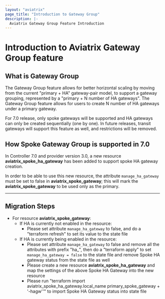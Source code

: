 ```yaml
---
layout: "aviatrix"
page_title: "Introduction to Gateway Group"
description: |-
  Aviatrix Gateway Group Feature Introduction
---
```


# Introduction to Aviatrix Gateway Group feature

## What is Gateway Group
The Gateway Group feature allows for better horizontal scaling by moving from the current "primary + HA" gateway-pair
model, to support a gateway grouping, represented by a "primary + N number of HA gateways". The Gateway Group feature
allows for users to create N number of HA gateways under a primary gateway.

For 7.0 release, only spoke gateways will be supported and HA gateways can only be created sequentially (one by one).
In future releases, transit gateways will support this feature as well, and restrictions will be removed.

## How Spoke Gateway Group is supported in 7.0
In Controller 7.0 and provider version 3.0, a new resource **aviatrix_spoke_ha_gateway** has been added to support spoke
HA gateway creation.

In order to be able to use this new resource, the attribute `manage_ha_gateway` must be set to false in
**aviatrix_spoke_gateway**; this will mark the **aviatrix_spoke_gateway** to be used only as the primary.

---
## Migration Steps

- For resource **aviatrix_spoke_gateway**:
  - If HA is currently not enabled in the resource:
    - Please set attribute `manage_ha_gateway` to false, and do a "terraform refresh" to set its value to the state file
  - If HA is currently being enabled in the resource:
    - Please set attribute `manage_ha_gateway` to false and remove all the attributes with prefix "ha_", then do a "terraform apply" to set `manage_ha_gateway = false` to the state file and remove Spoke HA gateway status from the state file as well
    - Please create a new resource **aviatrix_spoke_ha_gateway** and map the settings of the above Spoke HA Gateway into the new resource
    - Please run "terraform import aviatrix_spoke_ha_gateway.local_name primary_spoke_gateway + '-hagw''" to import Spoke HA Gateway status into state file
  